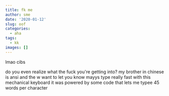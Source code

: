 ```yaml
---
title: fk me
author: sme
date: '2020-01-12'
slug: oof
categories:
  - aha
tags:
  - kk
images: []
---
```

lmao cibs 

do you even realize what the fuck you're getting into? my brother in chinese is ansi and the w want to let you know mayys type really fast with this mechanical keyboard it was powered by some code that lets me typee 45 words per character